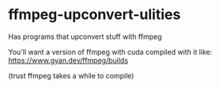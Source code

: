 # ffmpeg-upconvert-ulities
Has programs that upconvert stuff with ffmpeg

You'll want a version of ffmpeg with cuda compiled with it like:
https://www.gyan.dev/ffmpeg/builds

(trust ffmpeg takes a while to compile)
